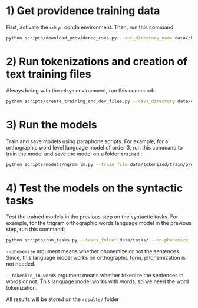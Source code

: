 # 1) Get providence training data
First, activate the `cdsyn` conda environment. Then, run this command:
```bash
python scripts/download_providence_csvs.py --out_directory_name data/children_csvs
```

# 2) Run tokenizations and creation of text training files

Always being with the `cdsyn` environment, run this command:

```bash
python scripts/create_training_and_dev_files.py --csvs_directory data/children_csvs/ --out_directory data/tokenized/
```

# 3) Run the models

Train and save models using paraphone scripts. For example, for a orthographic word level language model of order 3, run this command to train the model and save the model on a folder `trained` :

```bash
python scripts/models/ngram_lm.py --train_file data/tokenized/train/providence_orthographic_form_tokenized_in_words.train --out_directory trained --out_filename trigram_lm_orthographic_form_tokenized_in_words_padded_utterances --ngram_size 3 --pad_utterances
```

# 4) Test the models on the syntactic tasks

Test the trained models in the previous step on the syntactic tasks. For example, for the trigram orthographic words language model in the previous step, run this command:

```bash
python scripts/run_tasks.py --tasks_folder data/tasks/ --no-phonemize --tokenize_in_words --ngram_model trained/trigram_lm_orthographic_form_tokenized_in_words_padded_utterances.json --out_filename trigram_lm_orthographic_form_tokenized_in_words_padded_utterances
```

`--phonemize` argument means whether phonemize or not the sentences. Since, this language model works on orthographic form, phonemization is not needed.

`--tokenize_in_words` argument means whether tokenize the sentences in words or not. This language model works with words, so we need the word tokenization.

All results will be stored on the `results/` folder